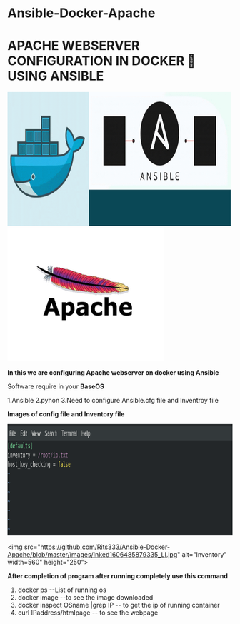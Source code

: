 # Ansible-Docker-Apache
 **<h1>APACHE WEBSERVER CONFIGURATION IN DOCKER 🐋 USING ANSIBLE</h1>**

<img src="https://github.com/Rits333/Ansible-Docker-Apache/blob/master/images/ert.gif" alt="Ansible and docker " width="500" height="300">
<img src="https://github.com/Rits333/Ansible-Docker-Apache/blob/master/images/apachehero.jpg" alt="Apache " width="350" height="300">

**In this we are configuring Apache webserver on docker using Ansible**

Software require in your **BaseOS**

1.Ansible
2.pyhon
3.Need to configure Ansible.cfg file and Inventroy file 

**Images of config file and Inventory file**


<img src="https://github.com/Rits333/Ansible-Docker-Apache/blob/master/images/1606485906240.png" alt="Config file" width="520" height="250">

<img src="https://github.com/Rits333/Ansible-Docker-Apache/blob/master/images/Inked1606485879335_LI.jpg" alt="Inventory" width=560" height="250">



**After completion of program after running completely use this command**

1. docker ps     --List of running os 
2. docker image   --to see the image downloaded
3. docker inspect OSname |grep IP   -- to get the ip of running container
4. curl IPaddress/htmlpage    -- to see the webpage
